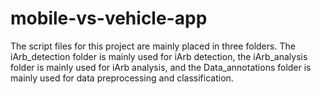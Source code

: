 # mobile-vs-vehicle-app
The script files for this project are mainly placed in three folders. The iArb_detection folder is mainly used for iArb detection, the iArb_analysis folder is mainly used for iArb analysis, and the Data_annotations folder is mainly used for data preprocessing and classification.

